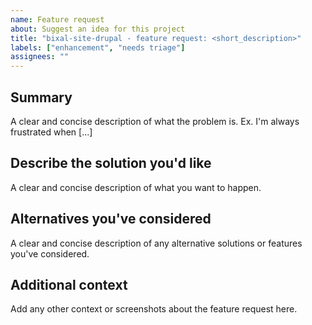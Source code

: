 ```yaml
---
name: Feature request
about: Suggest an idea for this project
title: "bixal-site-drupal - feature request: <short_description>"
labels: ["enhancement", "needs triage"]
assignees: ""
---
```


## Summary

A clear and concise description of what the problem is. Ex. I'm always frustrated when [...]

## Describe the solution you'd like

A clear and concise description of what you want to happen.

## Alternatives you've considered

A clear and concise description of any alternative solutions or features you've considered.

## Additional context

Add any other context or screenshots about the feature request here.
